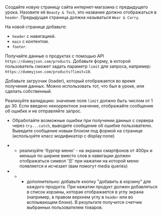 Создайте новую страницу сайта интернет-магазина с предыдущего урока. Назовите её `Beauty & Tech`, это название должно отображаться в `header`. Предыдущая страница должна называться `Wear & Carry`.

На новой странице добавьте:

- `header` с навигацией.
- `main` с контентом.
- `footer`.

Получайте данные о продуктах с помощью API `https://dummyjson.com/products`. Добавьте форму, в которой пользователь сможет задать параметр `limit` для запроса, например: `https://dummyjson.com/products?limit=10`.

Добавьте загрузчик (loader), который отображается во время получения данных. Можно использовать тот, что был в уроке, или сделать собственный.

Реализуйте валидацию: значение поля `limit` должно быть числом от 1 до 30. Если введено некорректное значение, отображайте сообщение об ошибке и не отправляйте запрос.

- Обработайте возможные ошибки при получении данных с сервера через `try...catch`, выводите сообщение об ошибке пользователю. Выведите сообщение новым блоком под формой на странице (используйте класс модификатор с display:none)

- - реализуйте 'бургер меню' - на экранах смартфонов от 400px и меньше по ширине вместо слов в навигации должен отображаться символ '☰' при нажатии на которой меню появляется и исчезает (вам помогут media queries)

- - - дополнительно: добавьте кнопку "добавить в корзину" для каждого продукта. При нажатии продукт должен добавляться в список корзины, которая отображается в углу экрана (например, в правом верхнем углу в `header` или во всплывающем блоке). В результате получится счетчик выбранных пользователем товаров.
